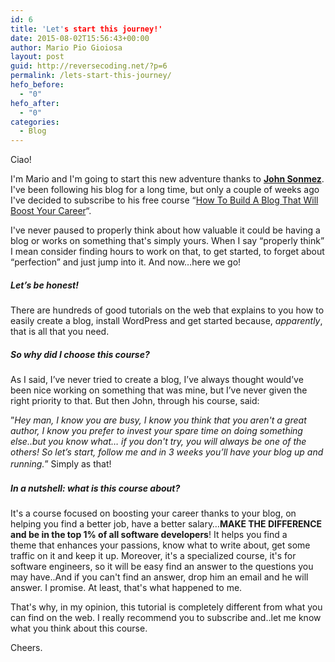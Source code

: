 ```yaml
---
id: 6
title: 'Let's start this journey!'
date: 2015-08-02T15:56:43+00:00
author: Mario Pio Gioiosa
layout: post
guid: http://reversecoding.net/?p=6
permalink: /lets-start-this-journey/
hefo_before:
  - "0"
hefo_after:
  - "0"
categories:
  - Blog
---
```

<p style="text-align: left;">
  Ciao!
</p>

<p style="text-align: left;">
  I'm Mario and I'm going to start this new adventure thanks to <strong><a href="http://simpleprogrammer.com" target="_blank" rel="noopener">John Sonmez</a></strong>.<br /> I've been following his blog for a long time, but only a couple of weeks ago I've decided to subscribe to his free course &#8220;<a href="http://devcareerboost.com/blog-course/?__s=1asqmzoe3ehqikxswcfy&utm_campaign=lesson-5-do-you-know-how-to-get-traffic-for-your-blog&utm_medium=email&utm_source=how-to-create-a-blog-that-boosts-your-career-course" target="_blank" rel="noopener">How To Build A Blog That Will Boost Your Career</a>&#8220;.
</p>

<p class="p1" style="text-align: left;">
  <span class="s1">I've never paused to properly think about how valuable it could be having a blog or works on something that's simply yours. When I say &#8220;properly think&#8221; I mean consider finding hours to work on that, to get started, to forget about &#8220;perfection&#8221; and just jump into it. </span><span class="s1">And now…here we go!</span>
</p>

<h5 class="p1" style="text-align: left;">
  <span class="s1"><em>Let’s be honest!</em> </span>
</h5>

<p class="p1" style="text-align: left;">
  <span class="s1">There are hundreds of good tutorials on the web that explains to you how to easily create a blog, install WordPress and get started because, <em>apparently</em>, that is all that you need.</span>
</p>

<h5 class="p1" style="text-align: left;">
  <strong><em><span class="s1">So why did I choose this course?</span></em></strong>
</h5>

<p class="p1" style="text-align: left;">
  <span class="s1">As I said, I’ve never tried to create a blog, I’ve always thought would’ve been nice working on something that was mine, but I’ve never given the right priority to that. But then John, through his course, said:</span>
</p>

<p class="p1" style="text-align: left;">
  <span class="s1">”<em>Hey man, I know you are busy, I know you think that you aren't a great author, I know you prefer to invest your spare time on doing something else..but you know what&#8230; if you don't try, you will always be one of the others! So let’s start, follow me and in 3 weeks you’ll have your blog up and running.</em>” </span><span style="line-height: 1.5;">Simply as that!</span>
</p>

<h5 class="p1" style="text-align: left;">
  <em>In a nutshell: what is this course about?</em>
</h5>

<p class="p1" style="text-align: left;">
  It's a course focused on boosting your career thanks to your blog, on helping you find a better job, have a better salary&#8230;<strong>MAKE THE DIFFERENCE and <strong>be in the top 1% of all software developers</strong></strong>! It helps you find a theme that enhances your passions, know what to write about, get some traffic on it and keep it up. Moreover, it's a specialized course, it's for software engineers, so it will be easy find an answer to the questions you may have..And if you can't find an answer, drop him an email and he will answer. I promise. At least, that's what happened to me.
</p>

<p class="p1" style="text-align: left;">
  That's why, in my opinion, this tutorial is completely different from what you can find on the web. I really recommend you to subscribe and..let me know what you think about this course.
</p>

<p class="p1" style="text-align: left;">
  Cheers.
</p>